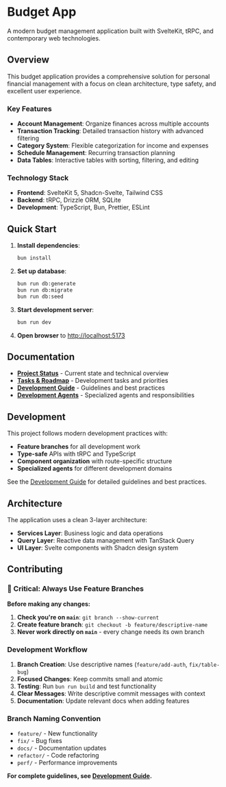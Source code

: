 # Budget App

A modern budget management application built with SvelteKit, tRPC, and contemporary web technologies.

## Overview

This budget application provides a comprehensive solution for personal financial management with a focus on clean architecture, type safety, and excellent user experience.

### Key Features

- **Account Management**: Organize finances across multiple accounts
- **Transaction Tracking**: Detailed transaction history with advanced filtering
- **Category System**: Flexible categorization for income and expenses
- **Schedule Management**: Recurring transaction planning
- **Data Tables**: Interactive tables with sorting, filtering, and editing

### Technology Stack

- **Frontend**: SvelteKit 5, Shadcn-Svelte, Tailwind CSS
- **Backend**: tRPC, Drizzle ORM, SQLite
- **Development**: TypeScript, Bun, Prettier, ESLint

## Quick Start

1. **Install dependencies**:

   ```bash
   bun install
   ```

2. **Set up database**:

   ```bash
   bun run db:generate
   bun run db:migrate
   bun run db:seed
   ```

3. **Start development server**:

   ```bash
   bun run dev
   ```

4. **Open browser** to <http://localhost:5173>

## Documentation

- **[Project Status](docs/project-status.md)** - Current state and technical overview
- **[Tasks & Roadmap](docs/tasks.md)** - Development tasks and priorities
- **[Development Guide](docs/development-guide.md)** - Guidelines and best practices
- **[Development Agents](docs/agents.md)** - Specialized agents and responsibilities

## Development

This project follows modern development practices with:

- **Feature branches** for all development work
- **Type-safe** APIs with tRPC and TypeScript
- **Component organization** with route-specific structure
- **Specialized agents** for different development domains

See the [Development Guide](docs/development-guide.md) for detailed guidelines and best practices.

## Architecture

The application uses a clean 3-layer architecture:

- **Services Layer**: Business logic and data operations
- **Query Layer**: Reactive data management with TanStack Query
- **UI Layer**: Svelte components with Shadcn design system

## Contributing

### 🚨 Critical: Always Use Feature Branches

**Before making any changes:**

1. **Check you're on `main`**: `git branch --show-current`
2. **Create feature branch**: `git checkout -b feature/descriptive-name`
3. **Never work directly on `main`** - every change needs its own branch

### Development Workflow

1. **Branch Creation**: Use descriptive names (`feature/add-auth`, `fix/table-bug`)
2. **Focused Changes**: Keep commits small and atomic
3. **Testing**: Run `bun run build` and test functionality
4. **Clear Messages**: Write descriptive commit messages with context
5. **Documentation**: Update relevant docs when adding features

### Branch Naming Convention

- `feature/` - New functionality
- `fix/` - Bug fixes
- `docs/` - Documentation updates
- `refactor/` - Code refactoring
- `perf/` - Performance improvements

**For complete guidelines, see [Development Guide](docs/development-guide.md).**
